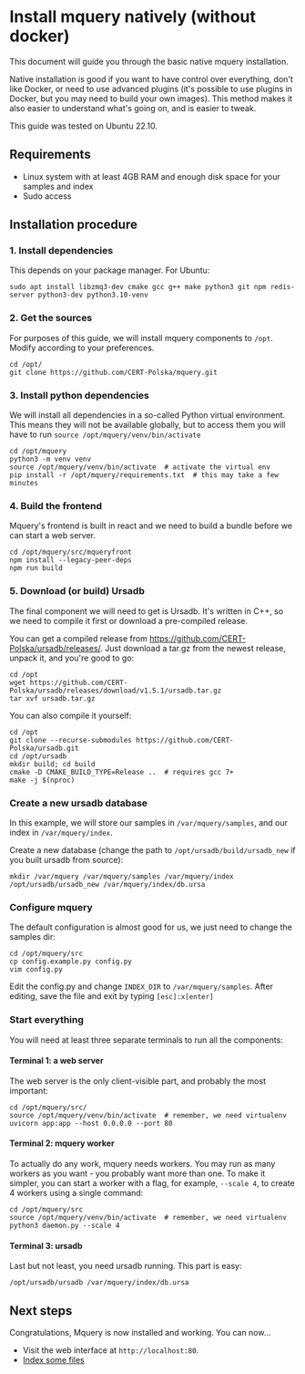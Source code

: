 # Install mquery natively (without docker)

This document will guide you through the basic native mquery installation.

Native installation is good if you want to have control over everything,
don't like Docker, or need to use advanced plugins (it's possible to use
plugins in Docker, but you may need to build your own images). This method
makes it also easier to understand what's going on, and is easier to tweak.

This guide was tested on Ubuntu 22.10.

## Requirements

* Linux system with at least 4GB RAM and enough disk space for your samples
and index
* Sudo access

## Installation procedure

### 1. Install dependencies

This depends on your package manager. For Ubuntu:

```
sudo apt install libzmq3-dev cmake gcc g++ make python3 git npm redis-server python3-dev python3.10-venv
```

### 2. Get the sources

For purposes of this guide, we will install mquery components to `/opt`. Modify
according to your preferences.

```
cd /opt/
git clone https://github.com/CERT-Polska/mquery.git
```

### 3. Install python dependencies

We will install all dependencies in a so-called Python virtual environment.
This means they will not be available globally, but to access them you will
have to run `source /opt/mquery/venv/bin/activate`

```
cd /opt/mquery
python3 -m venv venv
source /opt/mquery/venv/bin/activate  # activate the virtual env
pip install -r /opt/mquery/requirements.txt  # this may take a few minutes
```

### 4. Build the frontend 

Mquery's frontend is built in react and we need to build a bundle before
we can start a web server.

```
cd /opt/mquery/src/mqueryfront
npm install --legacy-peer-deps
npm run build
```

### 5. Download (or build) Ursadb

The final component we will need to get is Ursadb. It's written in C++, so we need
to compile it first or download a pre-compiled release.

You can get a compiled release from https://github.com/CERT-Polska/ursadb/releases/.
Just download a tar.gz from the newest release, unpack it, and you're good
to go:

```
cd /opt
wget https://github.com/CERT-Polska/ursadb/releases/download/v1.5.1/ursadb.tar.gz
tar xvf ursadb.tar.gz
```

You can also compile it yourself:

```
cd /opt
git clone --recurse-submodules https://github.com/CERT-Polska/ursadb.git
cd /opt/ursadb
mkdir build; cd build
cmake -D CMAKE_BUILD_TYPE=Release ..  # requires gcc 7+
make -j $(nproc)
```

### Create a new ursadb database

In this example, we will store our samples in `/var/mquery/samples`,
and our index in `/var/mquery/index`.

Create a new database (change the path to `/opt/ursadb/build/ursadb_new` if
you built ursadb from source):

```
mkdir /var/mquery /var/mquery/samples /var/mquery/index
/opt/ursadb/ursadb_new /var/mquery/index/db.ursa
```

### Configure mquery

The default configuration is almost good for us, we just need to change the samples dir:

```
cd /opt/mquery/src
cp config.example.py config.py 
vim config.py
```

Edit the config.py and change `INDEX_DIR` to `/var/mquery/samples`. After
editing, save the file and exit by typing `[esc]:x[enter]`

### Start everything

You will need at least three separate terminals to run all the components:

#### Terminal 1: a web server

The web server is the only client-visible part, and probably the most important:

```
cd /opt/mquery/src/
source /opt/mquery/venv/bin/activate  # remember, we need virtualenv
uvicorn app:app --host 0.0.0.0 --port 80
```

#### Terminal 2: mquery worker

To actually do any work, mquery needs workers. You may run as many workers as
you want - you probably want more than one. To make it simpler, you can start
a worker with a flag, for example, `--scale 4`, to create 4 workers using a
single command:

```
cd /opt/mquery/src
source /opt/mquery/venv/bin/activate  # remember, we need virtualenv
python3 daemon.py --scale 4
```

#### Terminal 3: ursadb

Last but not least, you need ursadb running. This part is easy:

```
/opt/ursadb/ursadb /var/mquery/index/db.ursa
```

## Next steps

Congratulations, Mquery is now installed and working. You can now...

* Visit the web interface at `http://localhost:80`.
* [Index some files](../indexing.md)
